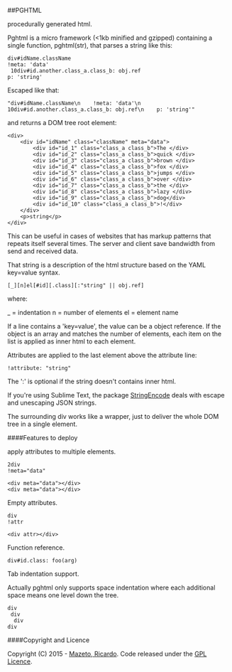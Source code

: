 
##PGHTML

procedurally generated html.

Pghtml is a micro framework (<1kb minified and gzipped) containing a single function, pghtml(str), that parses a string like this:

    div#idName.className
    !meta: 'data'
     10div#id.another.class_a.class_b: obj.ref
    p: 'string'

Escaped like that:

    "div#idName.className\n    !meta: 'data'\n     10div#id.another.class_a.class_b: obj.ref\n    p: 'string'"

and returns a DOM tree root element:

    <div>
        <div id="idName" class="className" meta="data">
            <div id="id_1" class="class_a class_b">The </div>
            <div id="id_2" class="class_a class_b">quick </div>
            <div id="id_3" class="class_a class_b">brown </div>
            <div id="id_4" class="class_a class_b">fox </div>
            <div id="id_5" class="class_a class_b">jumps </div>
            <div id="id_6" class="class_a class_b">over </div>
            <div id="id_7" class="class_a class_b">the </div>
            <div id="id_8" class="class_a class_b">lazy </div>
            <div id="id_9" class="class_a class_b">dog</div>
            <div id="id_10" class="class_a class_b">!</div>
        </div>
        <p>string</p>
    </div>

This can be useful in cases of websites that has markup patterns that repeats itself several times. The server and client save bandwidth from send and received data.

That string is a description of the html structure based on the YAML key=value syntax. 

    [_][n]el[#id][.class][:"string" || obj.ref]

where:

_ = indentation
n = number of elements
el = element name

If a line contains a 'key=value', the value can be a object reference. If the object is an array and matches the number of elements, each item on the list is applied as inner html to each element.

Attributes are applied to the last element above the attribute line:

    !attribute: "string"

The ':' is optional if the string doesn't contains inner html.

If you're using Sublime Text, the package [StringEncode](https://packagecontrol.io/packages/StringEncode) deals with escape and unescaping JSON strings.

The surrounding div works like a wrapper, just to deliver the whole DOM tree in a single element.

####Features to deploy

apply attributes to multiple elements.

    2div
    !meta="data"

    <div meta="data"></div>
    <div meta="data"></div>

Empty attributes.

    div
    !attr

    <div attr></div>

Function reference.

    div#id.class: foo(arg)

Tab indentation support.

Actually pghtml only supports space indentation where each additional space means one level down the tree.

    div
     div
      div
    div

####Copyright and Licence

Copyright (C) 2015 - [Mazeto, Ricardo](https://twitter.com/ricardomazeto).
Code released under the [GPL Licence](http://www.gnu.org/licenses).

